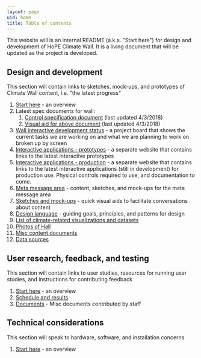 ```yaml
---
layout: page
uid: home
title: Table of contents
---
```


This website will is an internal README (a.k.a. "Start here") for design and development of HoPE Climate Wall. It is a living document that will be updated as the project is developed.

## Design and development

This section will contain links to sketches, mock-ups, and prototypes of Climate Wall content, i.e. "the latest progress"

1. [Start here](design/README.html) - an overview
1. Latest spec documents for wall:
    1. [Control specification document](assets/docs/HoPE_wall_control_specifications_2018-04-03.pdf) (last updated 4/3/2018)
    1. [Visual aid for above document](assets/wall_rhythm.png) (last updated 4/3/2018)
1. [Wall interactive development status](https://github.com/amnh-digital/hope-climate-ia/projects/1?fullscreen=true) - a project board that shows the current tasks we are working on and what we are planning to work on broken up by screen
1. [Interactive applications - prototypes](https://beefoo.github.io/climate-lab/) - a separate website that contains links to the latest interactive prototypes
1. [Interactive applications - production](https://amnh-digital.github.io/hope-climate-ia/) - a separate website that contains links to the latest interactive applications (still in development) for production use. Physical controls required to use, and documentation to come.
1. [Meta message area](design/meta.html) - content, sketches, and mock-ups for the meta message area
1. [Sketches and mock-ups](design/sketches.html) - quick visual aids to facilitate conversations about content
1. [Design language](design/language.html) - guiding goals, principles, and patterns for design
1. [List of climate-related visualizations and datasets](https://docs.google.com/document/d/1ESWwqXG4BXQTzJHK8P25ylZJd_dcMmUPbWRqFpiUbJ0/edit)
1. [Photos of Hall](design/photos.html)
1. [Misc content documents](design/documents.html)
1. [Data sources](design/data.html)

## User research, feedback, and testing

This section will contain links to user studies, resources for running user studies, and instructions for contributing feedback

1. [Start here](research/README.html) - an overview
1. [Schedule and results](research/studies.html)
1. [Documents](research/docs.html) - Misc documents contributed by staff

## Technical considerations

This section will speak to hardware, software, and installation concerns

1. [Start here](tech/README.html) - an overview
